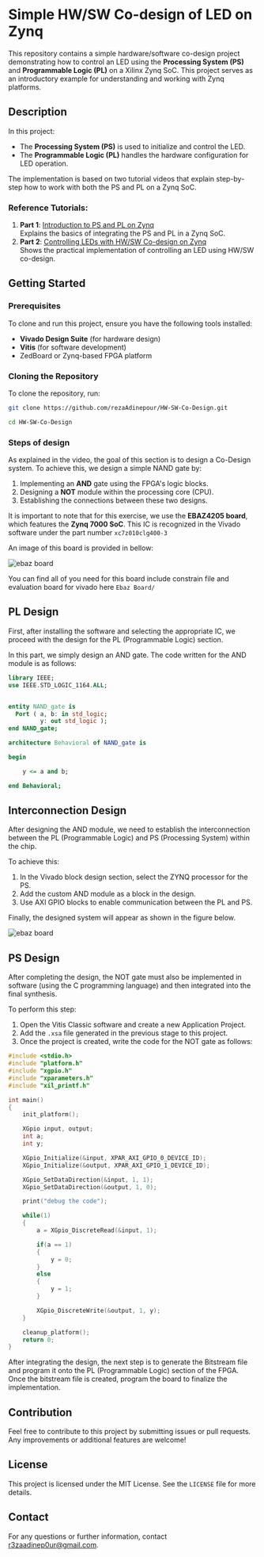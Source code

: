# Simple HW/SW Co-design of LED on Zynq

This repository contains a simple hardware/software co-design project demonstrating how to control an LED using the **Processing System (PS)** and **Programmable Logic (PL)** on a Xilinx Zynq SoC. This project serves as an introductory example for understanding and working with Zynq platforms.

## Description

In this project:
- The **Processing System (PS)** is used to initialize and control the LED.
- The **Programmable Logic (PL)** handles the hardware configuration for LED operation.

The implementation is based on two tutorial videos that explain step-by-step how to work with both the PS and PL on a Zynq SoC. 

### Reference Tutorials:
1. **Part 1**: [Introduction to PS and PL on Zynq](https://www.youtube.com/watch?v=_odNhKOZjEo)  
   Explains the basics of integrating the PS and PL in a Zynq SoC.
2. **Part 2**: [Controlling LEDs with HW/SW Co-design on Zynq](https://www.youtube.com/watch?v=AOy5l36DroY&t=0s)  
   Shows the practical implementation of controlling an LED using HW/SW co-design.




## Getting Started

### Prerequisites
To clone and run this project, ensure you have the following tools installed:
- **Vivado Design Suite** (for hardware design)
- **Vitis** (for software development)
- ZedBoard or Zynq-based FPGA platform

### Cloning the Repository
To clone the repository, run:
```bash
git clone https://github.com/rezaAdinepour/HW-SW-Co-Design.git

cd HW-SW-Co-Design 
```


### Steps of design

As explained in the video, the goal of this section is to design a Co-Design system. To achieve this, we design a simple NAND gate by:
1. Implementing an **AND** gate using the FPGA's logic blocks.
2. Designing a **NOT** module within the processing core (CPU).
3. Establishing the connections between these two designs.

It is important to note that for this exercise, we use the **EBAZ4205 board**, which features the **Zynq 7000 SoC**. This IC is recognized in the Vivado software under the part number `xc7z010clg400-3
`


An image of this board is provided in bellow:

![ebaz board](Doc/Images/ebaz_board.jpg)

You can find all of you need for this board include constrain file and evaluation board for vivado here `Ebaz Board/`


## PL Design

First, after installing the software and selecting the appropriate IC, we proceed with the design for the PL (Programmable Logic) section.

In this part, we simply design an AND gate. The code written for the AND module is as follows:

```VHDL
library IEEE;
use IEEE.STD_LOGIC_1164.ALL;


entity NAND_gate is
  Port ( a, b: in std_logic;
         y: out std_logic );
end NAND_gate;

architecture Behavioral of NAND_gate is

begin

    y <= a and b;

end Behavioral;
```

## Interconnection Design
After designing the AND module, we need to establish the interconnection between the PL (Programmable Logic) and PS (Processing System) within the chip.

To achieve this:

1. In the Vivado block design section, select the ZYNQ processor for the PS.
2. Add the custom AND module as a block in the design.
3. Use AXI GPIO blocks to enable communication between the PL and PS.

Finally, the designed system will appear as shown in the figure below.

![ebaz board](Doc/Images/full_system.png)


## PS Design
After completing the design, the NOT gate must also be implemented in software (using the C programming language) and then integrated into the final synthesis.

To perform this step:

1. Open the Vitis Classic software and create a new Application Project.
2. Add the `.xsa` file generated in the previous stage to this project.
3. Once the project is created, write the code for the NOT gate as follows:

```C
#include <stdio.h>
#include "platform.h"
#include "xgpio.h"
#include "xparameters.h"
#include "xil_printf.h"

int main()
{
    init_platform();

    XGpio input, output;
    int a;
    int y;

    XGpio_Initialize(&input, XPAR_AXI_GPIO_0_DEVICE_ID);
    XGpio_Initialize(&output, XPAR_AXI_GPIO_1_DEVICE_ID);

    XGpio_SetDataDirection(&input, 1, 1);
    XGpio_SetDataDirection(&output, 1, 0);

    print("debug the code");

    while(1)
    {
    	a = XGpio_DiscreteRead(&input, 1);

    	if(a == 1)
    	{
    		y = 0;
    	}
    	else
    	{
    		y = 1;
    	}

    	XGpio_DiscreteWrite(&output, 1, y);
    }

    cleanup_platform();
    return 0;
}
```

After integrating the design, the next step is to generate the Bitstream file and program it onto the PL (Programmable Logic) section of the FPGA. Once the bitstream file is created, program the board to finalize the implementation.


## Contribution
Feel free to contribute to this project by submitting issues or pull requests. Any improvements or additional features are welcome!


## License
This project is licensed under the MIT License. See the `LICENSE` file for more details.


## Contact
For any questions or further information, contact [r3zaadinep0ur@gmail.com](r3zaadinep0ur@gmail.com).
